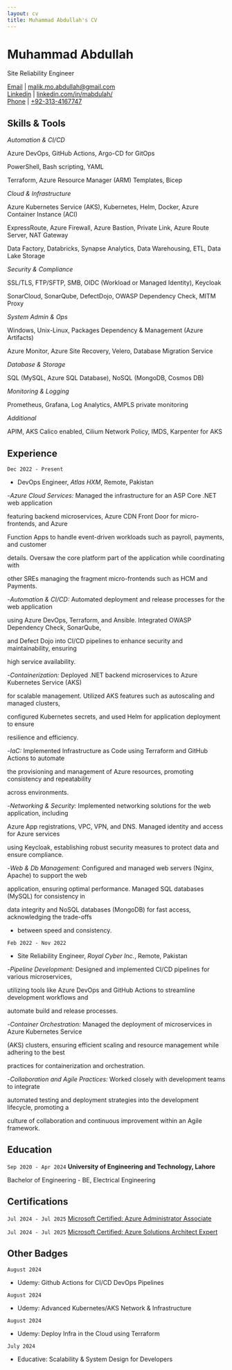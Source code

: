 ```yaml
---
layout: cv
title: Muhammad Abdullah's CV
---
```

# Muhammad Abdullah
Site Reliability Engineer

<div id="webaddress">
<a href="mailto:malik.mo.abdullah@gmail.com">Email</a>
| <a href="mailto:malik.mo.abdullah@gmail.com">malik.mo.abdullah@gmail.com</a>
</div>
<div id="webaddress">
<a href="https://www.linkedin.com/in/mabdulah/">Linkedin</a>
| <a href="https://www.linkedin.com/in/mabdulah/">linkedin.com/in/mabdulah/</a>
</div>
<div id="webaddress">
<a href="https://www.linkedin.com/in/mabdulah/">Phone</a>
| <a href="https://www.linkedin.com/in/mabdulah/">+92-313-4167747</a>
</div>


## Skills & Tools

*Automation & CI/CD*

Azure DevOps, GitHub Actions, Argo-CD for GitOps

PowerShell, Bash scripting, YAML

Terraform, Azure Resource Manager (ARM) Templates, Bicep

*Cloud & Infrastructure*

Azure Kubernetes Service (AKS), Kubernetes, Helm, Docker, Azure Container Instance (ACI)

ExpressRoute, Azure Firewall, Azure Bastion, Private Link, Azure Route Server, NAT Gateway

Data Factory, Databricks, Synapse Analytics, Data Warehousing, ETL, Data Lake Storage

*Security & Compliance*

SSL/TLS, FTP/SFTP, SMB, OIDC (Workload or Managed Identity), Keycloak

SonarCloud, SonarQube, DefectDojo, OWASP Dependency Check, MITM Proxy

*System Admin & Ops*

Windows, Unix-Linux, Packages Dependency & Management (Azure Artifacts)

Azure Monitor, Azure Site Recovery, Velero, Database Migration Service

*Database & Storage*

SQL (MySQL, Azure SQL Database), NoSQL (MongoDB, Cosmos DB)

*Monitoring & Logging*

Prometheus, Grafana, Log Analytics, AMPLS private monitoring

*Additional*

APIM, AKS Calico enabled, Cilium Network Policy, IMDS, Karpenter for AKS


## Experience

`Dec 2022 - Present`
- DevOps Engineer, *Atlas HXM*, Remote, Pakistan

-*Azure Cloud Services:* Managed the infrastructure for an ASP Core .NET web application 

featuring backend microservices, Azure CDN Front Door for micro-frontends, and Azure 

Function Apps to handle event-driven workloads such as payroll, payments, and customer 

details. Oversaw the core platform part of the application while coordinating with 

other SREs managing the fragment micro-frontends such as HCM and Payments.

-*Automation & CI/CD:* Automated deployment and release processes for the web application 

using Azure DevOps, Terraform, and Ansible. Integrated OWASP Dependency Check, SonarQube, 

and Defect Dojo into CI/CD pipelines to enhance security and maintainability, ensuring 

high service availability.

-*Containerization:* Deployed .NET backend microservices to Azure Kubernetes Service (AKS) 

for scalable management. Utilized AKS features such as autoscaling and managed clusters, 

configured Kubernetes secrets, and used Helm for application deployment to ensure 

resilience and efficiency.

-*IaC:* Implemented Infrastructure as Code using Terraform and GitHub Actions to automate 

the provisioning and management of Azure resources, promoting consistency and repeatability 

across environments.

-*Networking & Security:* Implemented networking solutions for the web application, including 

Azure App registrations, VPC, VPN, and DNS. Managed identity and access for Azure services 

using Keycloak, establishing robust security measures to protect data and ensure compliance.

-*Web & Db Management:* Configured and managed web servers (Nginx, Apache) to support the web 

application, ensuring optimal performance. Managed SQL databases (MySQL) for consistency in 

data integrity and NoSQL databases (MongoDB) for fast access, acknowledging the trade-offs 

- between speed and consistency.



`Feb 2022 - Nov 2022`

- Site Reliability Engineer, *Royal Cyber Inc.*, Remote, Pakistan 

-*Pipeline Development:* Designed and implemented CI/CD pipelines for various microservices, 

utilizing tools like Azure DevOps and GitHub Actions to streamline development workflows and 

automate build and release processes.

-*Container Orchestration:* Managed the deployment of microservices in Azure Kubernetes Service 

(AKS) clusters, ensuring efficient scaling and resource management while adhering to the best 

practices for containerization and orchestration.

-*Collaboration and Agile Practices:* Worked closely with development teams to integrate 

automated testing and deployment strategies into the development lifecycle, promoting a 

culture of collaboration and continuous improvement within an Agile framework.


## Education

`Sep 2020 - Apr 2024`
__University of Engineering and Technology, Lahore__

Bachelor of Engineering - BE, Electrical Engineering


## Certifications

`Jul 2024 - Jul 2025`
<a href="https://learn.microsoft.com/api/credentials/share/en-us/malik-7747/49BA2D40200889BE?sharingId=5A0CB7F29959D19A">Microsoft Certified: Azure Administrator Associate</a>

`Jul 2024 - Jul 2025`
<a href="https://learn.microsoft.com/api/credentials/share/en-us/malik-7747/8F914B6D3B21F287?sharingId=5A0CB7F29959D19A">Microsoft Certified: Azure Solutions Architect Expert</a>


## Other Badges

`August 2024`
- Udemy: Github Actions for CI/CD DevOps Pipelines

`August 2024`
- Udemy: Advanced Kubernetes/AKS Network & Infrastructure

`August 2024`
- Udemy: Deploy Infra in the Cloud using Terraform

`July 2024`
- Educative: Scalability & System Design for Developers

